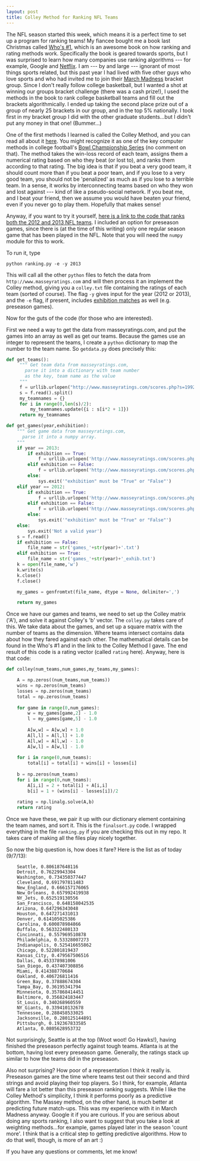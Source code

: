 ```yaml
--- 
layout: post 
title: Colley Method for Ranking NFL Teams 
---
```


The NFL season started this week, which means it is a perfect time to set up a program for ranking teams! My fiancee bought me a book last Christmas called [Who's #1](http://www.amazon.com/Whos-The-Science-Rating-Ranking/dp/0691154228), which is an awesome book on how ranking and rating methods work. Specifically the book is geared towards sports, but I was surprised to learn how many companies use ranking algorithms --- for example, Google and [Netflix](http://en.wikipedia.org/wiki/Netflix "Netflix"). I am --- by and large --- ignorant of most things sports related, but this past year I had lived with five other guys who love sports and who had invited me to join their [March Madness](http://en.wikipedia.org/wiki/NCAA_Men%27s_Division_I_Basketball_Championship "NCAA Men's Division I Basketball Championship") bracket group. Since I don't really follow college basketball, but I wanted a shot at winning our groups bracket challenge (there was a cash prize!), I used the methods in the book to rank college basketball teams and fill out the brackets algorithmically. I ended up taking the second place prize out of a group of nearly 25 brackets in our group, and in the top 5% nationally. I took first in my bracket group I did with the other graduate students...but I didn't put any money in that one! (Bummer...)

One of the first methods I learned is called the Colley Method, and you can read all about it [here](http://www.colleyrankings.com/matrate.pdf). You might recognize it as one of the key computer methods in college football's [Bowl Championship Series](http://en.wikipedia.org/wiki/Bowl_Championship_Series "Bowl Championship Series") (no comment on that). The method takes the win-loss record of each team, assigns them a numerical rating based on who they beat (or lost to), and ranks them according to that rating. The big idea is that if you beat a very good team, it should count more than if you beat a poor team, and if you lose to a very good team, you should not be 'penalized' as much as if you lose to a terrible team. In a sense, it works by interconnecting teams based on who they won and lost against --- kind of like a pseudo-social network. If you beat me, and I beat your friend, then we assume you would have beaten your friend, even if you never go to play them. Hopefully that makes sense!

Anyway, if you want to try it yourself, [here is a link to the code that ranks both the 2012 and 2013 NFL teams](https://github.com/jjgoings/nfl-colley-method). I included an option for preseason games, since there is (at the time of this writing) only one regular season game that has been played in the NFL. Note that you will need the `numpy` module for this to work.

To run it, type

```
python ranking.py -e -y 2013
```

This will call all the other `python` files to fetch the data from `http://www.masseyratings.com` and will then process it an implement the Colley method, giving you a `colley.txt` file containing the ratings of each team (sorted of course). The flag `-y` gives input for the year (2012 or 2013), and the `-e` flag, if present, includes [exhibition matches](http://en.wikipedia.org/wiki/Exhibition_game "Exhibition game") as well (e.g. preseason games).

Now for the guts of the code (for those who are interested).

First we need a way to get the data from masseyratings.com, and put the games into an array as well as get our teams. Because the games use an integer to represent the teams, I create a `python` dictionary to map the number to the team name. So `getdata.py` does precisely this:

```python  
def get_teams():  
     """ Get team data from masseyratings.com,  
       parse it into a dictionary with team number  
       as the key, team name as the value  
     """  
     f = urllib.urlopen("http://www.masseyratings.com/scores.php?s=199229&sub=199229&all=1&mode=3&exhib=on&format=2")  
     s = f.read().split()  
     my_teamnames = {}  
     for i in range(0,len(s)/2):  
         my_teamnames.update({i : s[i*2 + 1]})  
     return my_teamnames

def get_games(year,exhibition):  
    """ Get game data from masseyratings.com,  
      parse it into a numpy array.  
    """  
    if year == 2013:  
        if exhibition == True:  
            f = urllib.urlopen('http://www.masseyratings.com/scores.php?s=199229&sub=199229&all=1&mode=3&exhib=on&format=1')  
        elif exhibition == False:  
            f = urllib.urlopen('http://www.masseyratings.com/scores.php?s=199229&sub=199229&all=1&mode=3&format=1')  
        else:  
            sys.exit('"exhibition" must be "True" or "False"')  
    elif year == 2012:  
        if exhibition == True:  
            f = urllib.urlopen('http://www.masseyratings.com/scores.php?s=181613&sub=181613&all=1&mode=3&exhib=on&format=1')  
        elif exhibition == False:  
            f = urllib.urlopen('http://www.masseyratings.com/scores.php?s=181613&sub=181613&all=1&mode=3&format=1')  
        else:  
            sys.exit('"exhibition" must be "True" or "False"')  
    else:  
        sys.exit('Not a valid year')  
    s = f.read()  
    if exhibition == False:  
        file_name = str('games_'+str(year)+'.txt')  
    elif exhibition == True:  
        file_name = str('games_'+str(year)+'_exhib.txt')  
    k = open(file_name,'w')  
    k.write(s)  
    k.close()  
    f.close()

    my_games = genfromtxt(file_name, dtype = None, delimiter=',')

    return my_games  
```

Once we have our games and teams, we need to set up the Colley matrix ('A'), and solve it against Colley's 'b' vector. The `colley.py` takes care of this. We take data about the games, and set up a square matrix with the number of teams as the dimension. Where teams intersect contains data about how they fared against each other. The mathematical details can be found in the Who's #1 and in the link to the Colley Method I gave. The end result of this code is a rating vector (called `rating` here). Anyway, here is that code:

```python  
def colley(num_teams,num_games,my_teams,my_games):

    A = np.zeros((num_teams,num_teams))  
    wins = np.zeros(num_teams)  
    losses = np.zeros(num_teams)  
    total = np.zeros(num_teams)
    
    for game in range(0,num_games):  
        w = my_games[game,2] - 1.0  
        l = my_games[game,5] - 1.0
    
        A[w,w] = A[w,w] + 1.0  
        A[l,l] = A[l,l] + 1.0  
        A[l,w] = A[l,w] - 1.0  
        A[w,l] = A[w,l] - 1.0
    
    for i in range(0,num_teams):  
        total[i] = total[i] + wins[i] + losses[i]
    
    b = np.zeros(num_teams)  
    for i in range(0,num_teams):  
        A[i,i] = 2 + total[i] + A[i,i]  
        b[i] = 1 + (wins[i] - losses[i])/2
    
    rating = np.linalg.solve(A,b)  
    return rating  
```

Once we have these, we pair it up with our dictionary element containing the team names, and sort it. This is the `finalsort.py` code. I wrapped everything in the file `ranking.py` if you are checking this out in my repo. It takes care of making all the files play nicely together.

So now the big question is, how does it fare? Here is the list as of today (9/7/13):

```
    Seattle, 0.806187648116
    Detroit, 0.76229943304
    Washington, 0.734350377447
    Cleveland, 0.691797811483
    New_England, 0.666157176065
    New_Orleans, 0.657992419938
    NY_Jets, 0.652519130556
    San_Francisco, 0.648158042535
    Arizona, 0.647296343048
    Houston, 0.647271431013
    Denver, 0.614105025386
    Carolina, 0.600878984866
    Buffalo, 0.563322480133
    Cincinnati, 0.557969510878
    Philadelphia, 0.53328007273
    Indianapolis, 0.525416655862
    Chicago, 0.522801819437
    Kansas_City, 0.479567506516
    Dallas, 0.453378981006
    San_Diego, 0.437407308856
    Miami, 0.414388770684
    Oakland, 0.406726811416
    Green_Bay, 0.37888674304
    Tampa_Bay, 0.36195341794
    Minnesota, 0.357868414451
    Baltimore, 0.356824183447
    St_Louis, 0.340268960559
    NY_Giants, 0.339410132678
    Tennessee, 0.288458533025
    Jacksonville, 0.280125144891
    Pittsburgh, 0.192367833585
    Atlanta, 0.0805628953732
```

Not surprisingly, Seattle is at the top (Woot woot! Go Hawks!), having finished the preseason perfectly against tough teams. Atlanta is at the bottom, having lost every preseason game. Generally, the ratings stack up similar to how the teams did in the preseason.

Also not surprising? How poor of a representation I think it really is. Preseason games are the time where teams test out their second and third strings and avoid playing their top players. So I think, for example, Atlanta will fare a lot better than this preseason ranking suggests. While I like the Colley Method's simplicity, I think it performs poorly as a predictive algorithm. The Massey method, on the other hand, is much better at predicting future match-ups. This was my experience with it in March Madness anyway. Google it if you are curious. If you are serious about doing any sports ranking, I also want to suggest that you take a look at weighting methods...for example, games played later in the season 'count more'. I think that is a critical step to getting predictive algorithms. How to do that well, though, is more of an art :)

If you have any questions or comments, let me know!

